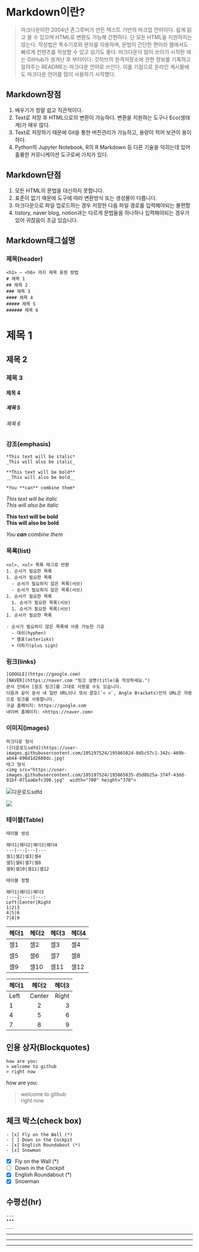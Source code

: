# Markdown이란?

> 마크다운이란 2004년 존그루버가 만든 텍스트 기반의 마크업 언어이다. 
> 쉽게 읽고 쓸 수 있으며 HTML로 변환도 가능해 간편하다. 단 모든 HTML을 지원하지는 않는다.
> 작성법은 특수기호와 문자를 이용하며, 문법이 간단한 편이라 웹에서도 빠르게 컨텐츠를 작성할 수 있고 읽기도 좋다. 마크다운이 많이 쓰이기 시작한 때는 GitHub가 생겨난 후 부터이다. 
> 깃허브의 원격저장소에 관한 정보를 기록하고 알려주는 README는 마크다운 언어로 쓰인다. 이를 기점으로 온라인 게시물에도 마크다운 언어를 많이 사용하기 시작했다.

## Markdown장점
<ol>
  <li>배우기가 정말 쉽고 직관적이다.  <br>
  <li>Text로 저장 후 HTML으로의 변환이 가능하다. 변환을 지원하는 도구나 Eco(생태계)가 매우 많다. <br>
  <li>Text로 저장하기 때문에 Git을 통한 버전관리가 가능하고, 용량이 적어 보관이 용이하다. <br>
  <li>Python의 Jupyter Notebook, R의 R Markdown 등 다른 기술을 익히는데 있어 훌륭한 커뮤니케이션 도구로써 가치가 있다. <br>
</ol>

## Markdown단점
<ol>
  <li>모든 HTML의 문법을 대신하지 못합니다. <br>
  <li>표준이 없기 때문에 도구에 따라 변환방식 또는 생성물이 다릅니다. <br>
  <li>마크다운으로 파일 업로드하는 경우 저장한 다음 파일 경로를 입력해야되는 불편함 <br>
  <li>tistory, naver blog, notion과는 다르게 문법들을 하나하나 입력해야되는 경우가 있어 귀찮음이 조금 있습니다. <br>
</ol>

## Markdown태그설명
### 제목(header)
```
<h1> ~ <h6> 까지 제목 표현 방법
# 제목 1
## 제목 2
### 제목 3
#### 제목 4
##### 제목 5
###### 제목 6
```
# 제목 1
## 제목 2
### 제목 3
#### 제목 4
##### 제목 5
###### 제목 6
### 강조(emphasis)
```
*This text will be italic* 
_This will also be italic_ 

**This text will be bold** 
__This will also be bold__ 

*You **can** combine them*
```
*This text will be italic*  <br>
_This will also be italic_  <br>
 
**This text will be bold**  <br>
__This will also be bold__  <br>

*You **can** combine them* <br>
### 목록(list)
```
<ol>, <ul> 목록 태그로 반환
1. 순서가 필요한 목록
1. 순서가 필요한 목록
  - 순서가 필요하지 않은 목록(서브) 
  - 순서가 필요하지 않은 목록(서브) 
1. 순서가 필요한 목록
  1. 순서가 필요한 목록(서브)
  1. 순서가 필요한 목록(서브)
1. 순서가 필요한 목록

- 순서가 필요하지 않은 목록에 사용 가능한 기호
  - 대쉬(hyphen)
  * 별표(asterisks)
  + 더하기(plus sign)
```

### 링크(links)
```
[GOOGLE](https://google.com)
[NAVER](https://naver.com "링크 설명(title)을 작성하세요.")
문서 안에서 [참조 링크]를 그대로 사용할 수도 있습니다.
다음과 같이 문서 내 일반 URL이나 꺾쇠 괄호(`< >`, Angle Brackets)안의 URL은 자동으로 링크를 사용합니다.
구글 홈페이지: https://google.com
네이버 홈페이지: <https://naver.com>
```

### 이미지(images)
```
마크다운 형식
![다운로드sdfd](https://user-images.githubusercontent.com/105197524/195865824-8d5c57c1-342c-469b-ab44-890d1d2680dc.jpg)
태그 형식
<img src="https://user-images.githubusercontent.com/105197524/195865835-d5d8b25a-374f-43dd-91bf-071aa6efc398.jpg"  width="700" height="370">
```

![다운로드sdfd](https://user-images.githubusercontent.com/105197524/195865824-8d5c57c1-342c-469b-ab44-890d1d2680dc.jpg) <br>

<img src="https://user-images.githubusercontent.com/105197524/195865824-8d5c57c1-342c-469b-ab44-890d1d2680dc.jpg"> <br>

### 테이블(Table)
```
테이블 생성

헤더1|헤더2|헤더3|헤더4
---|---|---|---
셀1|셀2|셀3|셀4
셀5|셀6|셀7|셀8
셀9|셀10|셀11|셀12

테이블 정렬

헤더1|헤더2|헤더3
:---|:---:|---:
Left|Center|Right
1|2|3
4|5|6
7|8|9
```

헤더1|헤더2|헤더3|헤더4
---|---|---|---
셀1|셀2|셀3|셀4
셀5|셀6|셀7|셀8
셀9|셀10|셀11|셀12

헤더1|헤더2|헤더3
:---|:---:|---:
Left|Center|Right
1|2|3
4|5|6
7|8|9

## 인용 상자(Blockquotes)
```
how are you: 
> welcome to github
> right now
```
how are you: 
> welcome to github <br>
> right now

## 체크 박스(check box)
```
- [x] Fly on the Wall (*)
- [ ] Down in the Cockpit
- [x] English Roundabout (*)
- [x] Snowman
```
- [x] Fly on the Wall (*)
- [ ] Down in the Cockpit
- [x] English Roundabout (*)
- [x] Snowman

## 수평선(hr)
```
--- 
*** 
___
```
--- 
*** 
___
